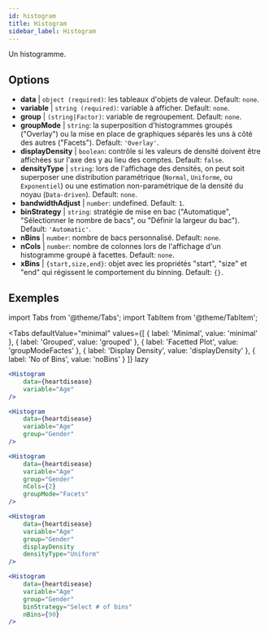 ```yaml
---
id: histogram
title: Histogram
sidebar_label: Histogram
---
```


Un histogramme.

## Options

* __data__ | `object (required)`: les tableaux d'objets de valeur. Default: `none`.
* __variable__ | `string (required)`: variable à afficher. Default: `none`.
* __group__ | `(string|Factor)`: variable de regroupement. Default: `none`.
* __groupMode__ | `string`: la superposition d'histogrammes groupés ("Overlay") ou la mise en place de graphiques séparés les uns à côté des autres ("Facets"). Default: `'Overlay'`.
* __displayDensity__ | `boolean`: contrôle si les valeurs de densité doivent être affichées sur l'axe des y au lieu des comptes. Default: `false`.
* __densityType__ | `string`: lors de l'affichage des densités, on peut soit superposer une distribution paramétrique (`Normal`, `Uniforme`, ou `Exponentiel`) ou une estimation non-paramétrique de la densité du noyau (`Data-driven`). Default: `none`.
* __bandwidthAdjust__ | `number`: undefined. Default: `1`.
* __binStrategy__ | `string`: stratégie de mise en bac ("Automatique", "Sélectionner le nombre de bacs", ou "Définir la largeur du bac"). Default: `'Automatic'`.
* __nBins__ | `number`: nombre de bacs personnalisé. Default: `none`.
* __nCols__ | `number`: nombre de colonnes lors de l'affichage d'un histogramme groupé à facettes. Default: `none`.
* __xBins__ | `{start,size,end}`: objet avec les propriétés "start", "size" et "end" qui régissent le comportement du binning. Default: `{}`.


## Exemples

import Tabs from '@theme/Tabs';
import TabItem from '@theme/TabItem';

<Tabs
    defaultValue="minimal"
    values={[
        { label: 'Minimal', value: 'minimal' },
        { label: 'Grouped', value: 'grouped' },
        { label: 'Facetted Plot', value: 'groupModeFactes' },
        { label: 'Display Density', value: 'displayDensity' },
        { label: 'No of Bins', value: 'noBins' }
    ]}
    lazy
>

<TabItem value="minimal">

```jsx live
<Histogram 
    data={heartdisease} 
    variable="Age"
/>
```

</TabItem>

<TabItem value="grouped">

```jsx live
<Histogram 
    data={heartdisease} 
    variable="Age"
    group="Gender"
/>
```

</TabItem>

<TabItem value="groupModeFactes">

```jsx live
<Histogram 
    data={heartdisease} 
    variable="Age"
    group="Gender"
    nCols={2}
    groupMode="Facets"
/>
```

</TabItem>

<TabItem value="displayDensity">

```jsx live
<Histogram 
    data={heartdisease} 
    variable="Age"
    group="Gender"
    displayDensity 
    densityType="Uniform"
/>
```

</TabItem>

<TabItem value="noBins">

```jsx live
<Histogram 
    data={heartdisease} 
    variable="Age"
    group="Gender"
    binStrategy="Select # of bins"
    nBins={90}
/>
```

</TabItem>

</Tabs>
